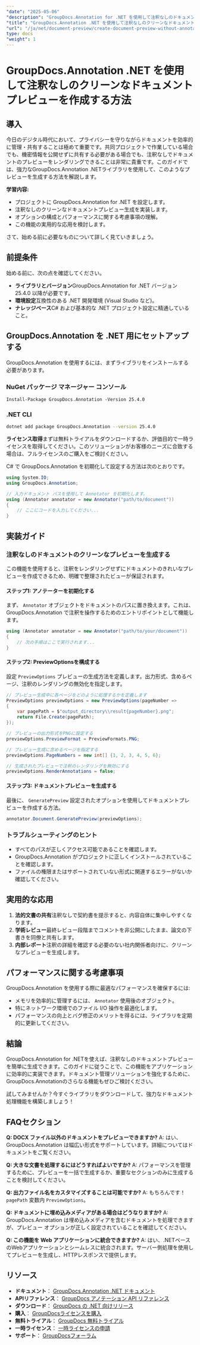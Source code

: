```yaml
---
"date": "2025-05-06"
"description": "GroupDocs.Annotation for .NET を使用して注釈なしのドキュメント プレビューを生成し、共同プロジェクトにおけるプライバシーと明確性を確保する方法を学習します。"
"title": "GroupDocs.Annotation .NET を使用して注釈なしのクリーンなドキュメントプレビューを作成する方法"
"url": "/ja/net/document-preview/create-document-preview-without-annotations-groupdocs-dotnet/"
type: docs
"weight": 1
---
```


# GroupDocs.Annotation .NET を使用して注釈なしのクリーンなドキュメントプレビューを作成する方法

## 導入

今日のデジタル時代において、プライバシーを守りながらドキュメントを効率的に管理・共有することは極めて重要です。共同プロジェクトで作業している場合でも、機密情報を公開せずに共有する必要がある場合でも、注釈なしでドキュメントのプレビューをレンダリングできることは非常に貴重です。このガイドでは、強力なGroupDocs.Annotation .NETライブラリを使用して、このようなプレビューを生成する方法を解説します。

**学習内容:**
- プロジェクトに GroupDocs.Annotation for .NET を設定します。
- 注釈なしのクリーンなドキュメントプレビュー生成を実装します。
- オプションの構成とパフォーマンスに関する考慮事項の理解。
- この機能の実用的な応用を検討します。

さて、始める前に必要なものについて詳しく見ていきましょう。

## 前提条件

始める前に、次の点を確認してください。
- **ライブラリとバージョン**GroupDocs.Annotation for .NET バージョン 25.4.0 以降が必要です。
- **環境設定**互換性のある .NET 開発環境 (Visual Studio など)。
- **ナレッジベース**C# および基本的な .NET プロジェクト設定に精通していること。

## GroupDocs.Annotation を .NET 用にセットアップする

GroupDocs.Annotation を使用するには、まずライブラリをインストールする必要があります。

### NuGet パッケージ マネージャー コンソール
```shell
Install-Package GroupDocs.Annotation -Version 25.4.0
```

### .NET CLI
```bash
dotnet add package GroupDocs.Annotation --version 25.4.0
```

**ライセンス取得**まずは無料トライアルをダウンロードするか、評価目的で一時ライセンスを取得してください。このソリューションがお客様のニーズに合致する場合は、フルライセンスのご購入をご検討ください。

C# で GroupDocs.Annotation を初期化して設定する方法は次のとおりです。

```csharp
using System.IO;
using GroupDocs.Annotation;

// 入力ドキュメント パスを使用して Annotator を初期化します。
using (Annotator annotator = new Annotator("path/to/document"))
{
    // ここにコードを入力してください...
}
```

## 実装ガイド

### 注釈なしのドキュメントのクリーンなプレビューを生成する

この機能を使用すると、注釈をレンダリングせずにドキュメントのきれいなプレビューを作成できるため、明確で整理されたビューが保証されます。

#### ステップ1: アノテーターを初期化する
まず、 `Annotator` オブジェクトをドキュメントのパスに置き換えます。これは、GroupDocs.Annotation で注釈を操作するためのエントリポイントとして機能します。

```csharp
using (Annotator annotator = new Annotator("path/to/your/document"))
{
    // 次の手順はここで実行されます...
}
```

#### ステップ2: PreviewOptionsを構成する

設定 `PreviewOptions` プレビューの生成方法を定義します。出力形式、含めるページ、注釈のレンダリングの無効化を指定します。

```csharp
// プレビュー生成中に各ページをどのように処理するかを定義します
PreviewOptions previewOptions = new PreviewOptions(pageNumber =>
{
    var pagePath = $"output_directory\\result{pageNumber}.png";
    return File.Create(pagePath);
});

// プレビューの出力形式をPNGに設定する
previewOptions.PreviewFormat = PreviewFormats.PNG;

// プレビュー生成に含めるページを指定する
previewOptions.PageNumbers = new int[] {1, 2, 3, 4, 5, 6};

// 生成されたプレビューで注釈のレンダリングを無効にする
previewOptions.RenderAnnotations = false;
```

#### ステップ3: ドキュメントプレビューを生成する

最後に、 `GeneratePreview` 設定されたオプションを使用してドキュメントプレビューを作成する方法。

```csharp
annotator.Document.GeneratePreview(previewOptions);
```

### トラブルシューティングのヒント
- すべてのパスが正しくアクセス可能であることを確認します。
- GroupDocs.Annotation がプロジェクトに正しくインストールされていることを確認します。
- ファイルの権限またはサポートされていない形式に関連するエラーがないか確認してください。

## 実用的な応用

1. **法的文書の共有**注釈なしで契約書を提示すると、内容自体に集中しやすくなります。
2. **学術レビュー**最終レビュー段階までコメントを非公開にしたまま、論文の下書きを同僚と共有します。
3. **内部レポート**注釈の詳細を確認する必要のない社内関係者向けに、クリーンなプレビューを生成します。

## パフォーマンスに関する考慮事項

GroupDocs.Annotation を使用する際に最適なパフォーマンスを確保するには:
- メモリを効率的に管理するには、 `Annotator` 使用後のオブジェクト。
- 特にネットワーク環境でのファイル I/O 操作を最適化します。
- パフォーマンスの向上とバグ修正のメリットを得るには、ライブラリを定期的に更新してください。

## 結論

GroupDocs.Annotation for .NETを使えば、注釈なしのドキュメントプレビューを簡単に生成できます。このガイドに従うことで、この機能をアプリケーションに効率的に実装できます。ドキュメント管理ソリューションを強化するために、GroupDocs.Annotationのさらなる機能もぜひご検討ください。

試してみませんか？今すぐライブラリをダウンロードして、強力なドキュメント処理機能を構築しましょう！

## FAQセクション

**Q: DOCX ファイル以外のドキュメントをプレビューできますか?**
A: はい、GroupDocs.Annotation は幅広い形式をサポートしています。詳細についてはドキュメントをご覧ください。

**Q: 大きな文書を処理するにはどうすればよいですか?**
A: パフォーマンスを管理するために、プレビューを一括で生成するか、重要なセクションのみに生成することを検討してください。

**Q: 出力ファイル名をカスタマイズすることは可能ですか?**
A: もちろんです！ `pagePath` 変数内 `PreviewOptions`。

**Q: ドキュメントに埋め込みメディアがある場合はどうなりますか?**
A: GroupDocs.Annotation は埋め込みメディアを含むドキュメントを処理できますが、プレビュー オプションが正しく設定されていることを確認してください。

**Q: この機能を Web アプリケーションに統合できますか?**
A: はい、.NETベースのWebアプリケーションとシームレスに統合されます。サーバー側処理を使用してプレビューを生成し、HTTPレスポンスで提供します。

## リソース
- **ドキュメント**： [GroupDocs.Annotation .NET ドキュメント](https://docs.groupdocs.com/annotation/net/)
- **APIリファレンス**： [GroupDocs アノテーション API リファレンス](https://reference.groupdocs.com/annotation/net/)
- **ダウンロード**： [GroupDocs の .NET 向けリリース](https://releases.groupdocs.com/annotation/net/)
- **購入**： [GroupDocsライセンスを購入](https://purchase.groupdocs.com/buy)
- **無料トライアル**： [GroupDocs 無料トライアル](https://releases.groupdocs.com/annotation/net/)
- **一時ライセンス**： [一時ライセンスの申請](https://purchase.groupdocs.com/temporary-license/)
- **サポート**： [GroupDocsフォーラム](https://forum.groupdocs.com/c/annotation/)